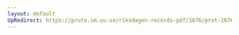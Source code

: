 ```yaml
---
layout: default
UpRedirect: https://pruto.im.uu.se/riksdagen-records-pdf/1876/prot-1876--ak--028/prot-1876--ak--028_007.pdf
---
```

